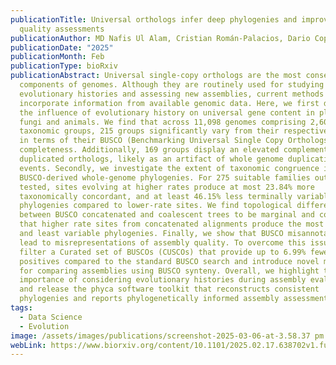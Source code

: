 ```yaml
---
publicationTitle: Universal orthologs infer deep phylogenies and improve genome
  quality assessments
publicationAuthor: MD Nafis Ul Alam, Cristian Román-Palacios, Dario Copetti, Rod A. Wing
publicationDate: "2025"
publicationMonth: Feb
publicationType: bioRxiv
publicationAbstract: Universal single-copy orthologs are the most conserved
  components of genomes. Although they are routinely used for studying
  evolutionary histories and assessing new assemblies, current methods do not
  incorporate information from available genomic data. Here, we first determine
  the influence of evolutionary history on universal gene content in plants,
  fungi and animals. We find that across 11,098 genomes comprising 2,606
  taxonomic groups, 215 groups significantly vary from their respective lineages
  in terms of their BUSCO (Benchmarking Universal Single Copy Orthologs)
  completeness. Additionally, 169 groups display an elevated complement of
  duplicated orthologs, likely as an artifact of whole genome duplication
  events. Secondly, we investigate the extent of taxonomic congruence in
  BUSCO-derived whole-genome phylogenies. For 275 suitable families out of 543
  tested, sites evolving at higher rates produce at most 23.84% more
  taxonomically concordant, and at least 46.15% less terminally variable
  phylogenies compared to lower-rate sites. We find topological differences
  between BUSCO concatenated and coalescent trees to be marginal and conclude
  that higher rate sites from concatenated alignments produce the most congruent
  and least variable phylogenies. Finally, we show that BUSCO misannotations can
  lead to misrepresentations of assembly quality. To overcome this issue, we
  filter a Curated set of BUSCOs (CUSCOs) that provide up to 6.99% fewer false
  positives compared to the standard BUSCO search and introduce novel methods
  for comparing assemblies using BUSCO synteny. Overall, we highlight the
  importance of considering evolutionary histories during assembly evaluations
  and release the phyca software toolkit that reconstructs consistent
  phylogenies and reports phylogenetically informed assembly assessments.
tags:
  - Data Science
  - Evolution
image: /assets/images/publications/screenshot-2025-03-06-at-3.58.37 pm.png
webLink: https://www.biorxiv.org/content/10.1101/2025.02.17.638702v1.full
---
```

